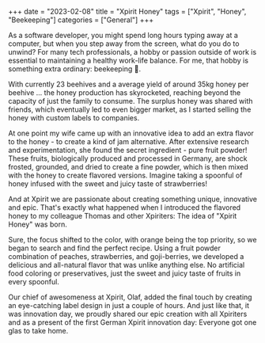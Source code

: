 +++
date = "2023-02-08"
title = "Xpirit Honey"
tags = ["Xpirit", "Honey", "Beekeeping"]
categories = ["General"]
+++

As a software developer, you might spend long hours typing away at a computer, but when you step away from the screen, what do you do to unwind? <!--more--> For many tech professionals, a hobby or passion outside of work is essential to maintaining a healthy work-life balance. For me, that hobby is something extra ordinary: beekeeping 🐝.

With currently 23 beehives and a average yield of around 35kg honey per beehive ... the honey production has skyrocketed, reaching beyond the capacity of just the family to consume. The surplus honey was shared with friends, which eventually led to even bigger market, as I started selling the honey with custom labels to companies.

At one point my wife came up with an innovative idea to add an extra flavor to the honey - to create a kind of jam alternative. After extensive research and experimentation, she found the secret ingredient - pure fruit powder! These fruits, biologically produced and processed in Germany, are shock frosted, grounded, and dried to create a fine powder, which is then mixed with the honey to create flavored versions. Imagine taking a spoonful of honey infused with the sweet and juicy taste of strawberries!

And at Xpirit we are passionate about creating something unique, innovative and epic. That's exactly what happened when I introduced the flavored honey to my colleague Thomas and other Xpiriters: The idea of "Xpirit Honey" was born.

Sure, the focus shifted to the color, with orange being the top priority, so we began to search and find the perfect recipe. Using a fruit powder combination of peaches, strawberries, and goji-berries, we developed a delicious and all-natural flavor that was unlike anything else. No artificial food coloring or preservatives, just the sweet and juicy taste of fruits in every spoonful.

Our chief of awesomeness at Xpirit, Olaf, added the final touch by creating an eye-catching label design in just a couple of hours. And just like that, it was innovation day, we proudly shared our epic creation with all Xpiriters and as a present of the first German Xpirit innovation day: Everyone got one glas to take home.
